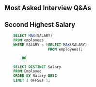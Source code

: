 ## Most Asked Interview Q&As

## Second Highest Salary

```sql
    SELECT MAX(SALARY) 
    FROM employees 
    WHERE SALARY < (SELECT MAX(SALARY) 
                    FROM employees);

        OR

    SELECT DISTINCT Salary
    FROM Employee
    ORDER BY Salary DESC
    LIMIT 1 OFFSET 1;
```
